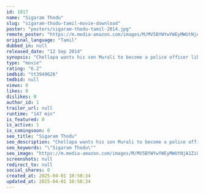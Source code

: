 ```yaml
---
id: 1817
name: "Sigaram Thodu"
slug: "sigaram-thodu-tamil-movie-download"
poster: "posters/sigaram-thodu-tamil-2014.jpg"
remote_poster: "https://m.media-amazon.com/images/M/MV5BYWYwYWEyMWUtNjA1Zi00ZTAzLWI3NzAtNmE1YTgwYThlZTQxXkEyXkFqcGdeQXVyMTEzNzg0Mjkx._V1_SX300.jpg"
original_language: "Tamil"
dubbed_in: null
released_date: "12 Sep 2014"
synopsis: "Chellapa wants his son Murali to become a police officer like him but Murali's dream is a 'safe' bank job. However a series of events changes the course of Murali's life."
type: "movie"
rating: "6.2"
imdbid: "tt3949626"
tmdbid: null
views: 0
likes: 0
dislikes: 0
author_id: 1
trailer_url: null
runtime: "147 min"
is_featured: 0
is_active: 1
is_comingsoon: 0
seo_title: "Sigaram Thodu"
seo_description: "Chellapa wants his son Murali to become a police officer like him but Murali's dream is a 'safe' bank job. However a series of events changes the course of Murali's life."
seo_keywords: "\"Sigaram Thodu\""
seo_image: "https://m.media-amazon.com/images/M/MV5BYWYwYWEyMWUtNjA1Zi00ZTAzLWI3NzAtNmE1YTgwYThlZTQxXkEyXkFqcGdeQXVyMTEzNzg0Mjkx._V1_SX300.jpg"
screenshots: null
redirect_to: null
social_shares: 0
created_at: 2025-04-01 10:50:34
updated_at: 2025-04-01 10:50:34
---
```


